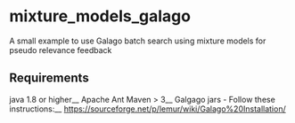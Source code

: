 # mixture_models_galago
A small example to use Galago batch search using mixture models for pseudo relevance feedback

## Requirements
java 1.8 or higher__
Apache Ant Maven > 3__
Galgago jars - Follow these instructions:__
https://sourceforge.net/p/lemur/wiki/Galago%20Installation/
